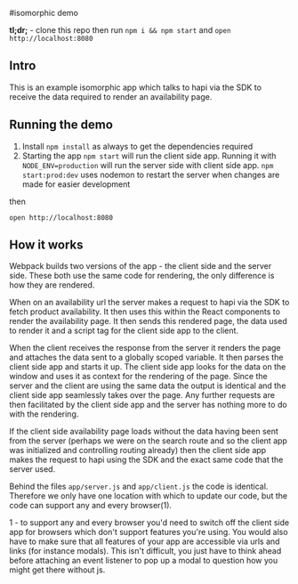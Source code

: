 #isomorphic demo

**tl;dr;** - clone this repo then run `npm i && npm start` and `open http://localhost:8080`

## Intro
This is an example isomorphic app which talks to hapi via the SDK to receive the data
required to render an availability page.

## Running the demo
1) Install
`npm install` as always to get the dependencies required
2) Starting the app
`npm start` will run the client side app. Running it with `NODE_ENV=production` will run the server side with client side app.
`npm start:prod:dev` uses nodemon to restart the server when changes are made for easier development

then

`open http://localhost:8080`

## How it works
Webpack builds two versions of the app - the client side and the server side. These both use the same code for rendering, the only
difference is how they are rendered.

When on an availability url the server makes a request to hapi via the SDK to fetch product availability. It then uses this within
the React components to render the availability page. It then sends this rendered page, the data used to render it and a script tag
for the client side app to the client.

When the client receives the response from the server it renders the page and attaches the data sent to a globally scoped variable.
It then parses the client side app and starts it up. The client side app looks for the data on the window and uses it as context for
the rendering of the page. Since the server and the client are using the same data the output is identical and the client side app
seamlessly takes over the page. Any further requests are then facilitated by the client side app and the server has nothing more
to do with the rendering.

If the client side availability page loads without the data having been sent from the server (perhaps we were on the search route and
so the client app was initialized and controlling routing already) then the client side app makes the request to hapi using the SDK
and the exact same code that the server used.

Behind the files `app/server.js` and `app/client.js` the code is identical. Therefore we only have one location with which to update
our code, but the code can support any and every browser(1).

1 - to support any and every browser you'd need to switch off the client side app for browsers which don't support features you're using.
You would also have to make sure that all features of your app are accessible via urls and links (for instance modals). This isn't
difficult, you just have to think ahead before attaching an event listener to pop up a modal to question how you might get there without
js.
